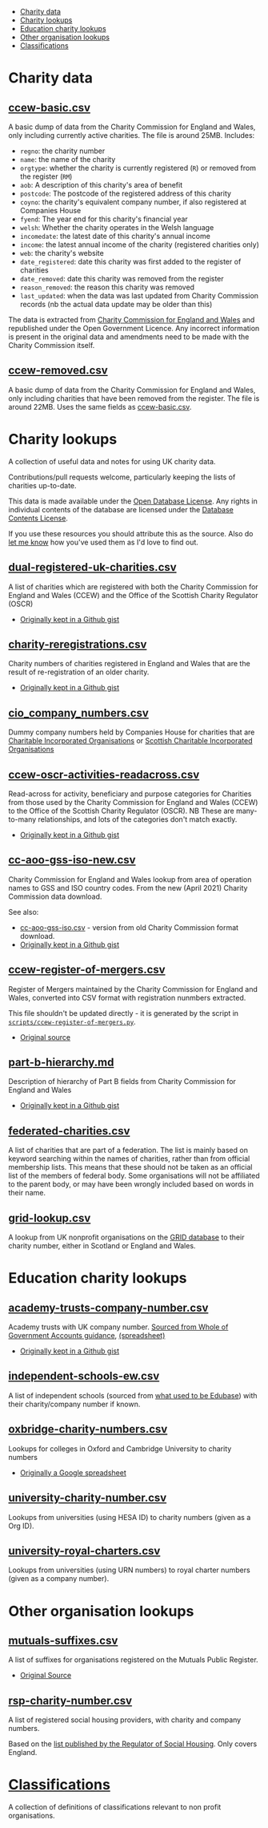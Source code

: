 - [Charity data](#charity-data)
- [Charity lookups](#charity-lookups)
- [Education charity lookups](#education-charity-lookups)
- [Other organisation lookups](#other-organisation-lookups)
- [Classifications](classification)

# Charity data

## [ccew-basic.csv](ccew-basic.csv)

A basic dump of data from the Charity Commission for England and Wales, only including currently active charities. The file is around 25MB. Includes:

 - `regno`: the charity number
 - `name`: the name of the charity
 - `orgtype`: whether the charity is currently registered (`R`) or removed from the register (`RM`)
 - `aob`: A description of this charity's area of benefit
 - `postcode`: The postcode of the registered address of this charity
 - `coyno`: the charity's equivalent company number, if also registered at Companies House
 - `fyend`: The year end for this charity's financial year
 - `welsh`: Whether the charity operates in the Welsh language
 - `incomedate`: the latest date of this charity's annual income
 - `income`: the latest annual income of the charity (registered charities only)
 - `web`: the charity's website
 - `date_registered`: date this charity was first added to the register of charities
 - `date_removed`: date this charity was removed from the register
 - `reason_removed`: the reason this charity was removed
 - `last_updated`: when the data was last updated from Charity Commission records (nb the actual data update may be older than this)

The data is extracted from [Charity Commission for England and Wales](http://data.charitycommission.gov.uk/) and republished under the Open Government Licence. Any incorrect information is present in the original data and amendments need to be made with the Charity Commission itself.

## [ccew-removed.csv](ccew-removed.csv)

A basic dump of data from the Charity Commission for England and Wales, only including charities that have been removed from the register. The file is around 22MB. Uses the same fields as [ccew-basic.csv](#ccew-basiccsv).

# Charity lookups

A collection of useful data and notes for using UK charity data.

Contributions/pull requests welcome, particularly keeping the lists of charities up-to-date.

This data is made available under the [Open Database License](http://opendatacommons.org/licenses/odbl/1.0/). Any rights in individual contents of the database are licensed under the [Database Contents License](http://opendatacommons.org/licenses/dbcl/1.0/).

If you use these resources you should attribute this as the source. Also do [let me know](https://dkane.net/pages/contact/) how you've used them as I'd love to find out.

## [dual-registered-uk-charities.csv](dual-registered-uk-charities.csv)

A list of charities which are registered with both the Charity Commission for England and Wales (CCEW) and the Office of the Scottish Charity Regulator (OSCR)

- [Originally kept in a Github gist](https://gist.github.com/drkane/22d62e07346084fafdcc7d9f5e1cd661)

## [charity-reregistrations.csv](charity-reregistrations.csv)

Charity numbers of charities registered in England and Wales that are the result of re-registration of an older charity.

- [Originally kept in a Github gist](https://gist.github.com/drkane/3c0bf4f61cb12c1ce71fd6441534e087)

## [cio_company_numbers.csv](cio_company_numbers.csv)

Dummy company numbers held by Companies House for charities that are 
[Charitable Incorporated Organisations](https://en.wikipedia.org/wiki/Charitable_incorporated_organisation) or 
[Scottish Charitable Incorporated Organisations](https://www.oscr.org.uk/becoming-a-charity/becoming-a-scio/)

## [ccew-oscr-activities-readacross.csv](ccew-oscr-activities-readacross.csv)

Read-across for activity, beneficiary and purpose categories for Charities from those used by the Charity Commission for England and Wales (CCEW) to the Office of the Scottish Charity Regulator (OSCR). NB These are many-to-many relationships, and lots of the categories don't match exactly. 

- [Originally kept in a Github gist](https://gist.github.com/drkane/1cc51bd96b64fe813f6f556558f8da62)

## [cc-aoo-gss-iso-new.csv](cc-aoo-gss-iso-new.csv)

Charity Commission for England and Wales lookup from area of operation names to GSS and ISO country codes. From the new (April 2021) Charity Commission data download.

See also:

- [cc-aoo-gss-iso.csv](cc-aoo-gss-iso.csv) - version from old Charity Commission format download.
- [Originally kept in a Github gist](https://gist.github.com/drkane/8973fd75009f502f28aacfdc396b40d2)

## [ccew-register-of-mergers.csv](ccew-register-of-mergers.csv)

Register of Mergers maintained by the Charity Commission for England and Wales, converted into CSV format with
registration nunmbers extracted. 

This file shouldn't be updated directly - it is generated by the script in [`scripts/ccew-register-of-mergers.py`](scripts/ccew-register-of-mergers.py).

- [Original source](https://www.gov.uk/government/publications/register-of-merged-charities)

## [part-b-hierarchy.md](part-b-hierarchy.md)

Description of hierarchy of Part B fields from Charity Commission for England and Wales

- [Originally kept in a Github gist](https://gist.github.com/drkane/bae3fc8413e0075c7b7a496bb27ac3ee)

## [federated-charities.csv](federated-charities.csv)

A list of charities that are part of a federation. The list is mainly based on keyword
searching within the names of charities, rather than from official membership lists. This
means that these should not be taken as an official list of the members of federal body.
Some organisations will not be affiliated to the parent body, or may have been wrongly 
included based on words in their name.

## [grid-lookup.csv](grid-lookup.csv)

A lookup from UK nonprofit organisations on the [GRID database](https://grid.ac/)
to their charity number, either in Scotland or England and Wales.

# Education charity lookups

## [academy-trusts-company-number.csv](academy-trusts-company-number.csv)

Academy trusts with UK company number. [Sourced from Whole of Government Accounts guidance](https://www.gov.uk/government/publications/whole-of-government-accounts-2016-to-2017-guidance-for-preparers), [(spreadsheet)](https://www.gov.uk/government/uploads/system/uploads/attachment_data/file/623035/2016-17_WGA_CPID_List.xlsx)

- [Originally kept in a Github gist](https://gist.github.com/drkane/1cc51bd96b64fe813f6f556558f8da62)

## [independent-schools-ew.csv](independent-schools-ew.csv)

A list of independent schools (sourced from [what used to be Edubase](https://get-information-schools.service.gov.uk/Downloads)) with their charity/company number if known.

## [oxbridge-charity-numbers.csv](oxbridge-charity-numbers.csv)

Lookups for colleges in Oxford and Cambridge University to charity numbers

- [Originally a Google spreadsheet](https://docs.google.com/spreadsheets/d/1PffGSBy7C-79RCdGEIV-Ox6rDVs4oGAvcobVblQjiXY/edit#gid=0)

## [university-charity-number.csv](university-charity-number.csv)

Lookups from universities (using HESA ID) to charity numbers (given as a Org ID).

## [university-royal-charters.csv](university-royal-charters.csv)

Lookups from universities (using URN numbers) to royal charter numbers (given as a company number).

# Other organisation lookups

## [mutuals-suffixes.csv](mutuals-suffixes.csv)

A list of suffixes for organisations registered on the Mutuals Public Register. 

- [Original Source](https://mutuals.fca.org.uk/Home/Glossary)

## [rsp-charity-number.csv](rsp-charity-number.csv)

A list of registered social housing providers, with charity and company numbers.

Based on the [list published by the Regulator of Social Housing](https://www.gov.uk/government/publications/current-registered-providers-of-social-housing).
Only covers England.

# [Classifications](classification)

A collection of definitions of classifications relevant to non profit organisations.
